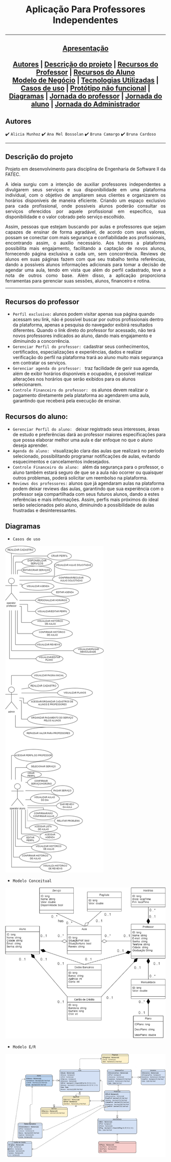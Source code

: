 <h1 align="center"> Aplicação Para Professores Independentes

<hr>

<h2 align="center">
 <a href="https://youtu.be/hCBG1cwcQHk"> Apresentação</a> <br> <br>
 <a href="#Autores">Autores</a> | 
 <a href="#Descrição-do-projeto">Descrição do projeto</a> | 
 <a href="#Recursos-do-Professor">Recursos do Professor</a> | 
 <a href="#Recursos-do-Aluno">Recursos do Aluno</a> 
<br>
 <a href="https://github.com/br-cardoso/ES2/blob/main/docs/modelo-de-negocio.md">Modelo de Negócio</a> | 
 <a href="https://github.com/br-cardoso/ES2/blob/main/docs/tecnologias-utilizadas.md">Tecnologias Utilizadas</a> | 
 <a href="#Diagramas">Casos de uso</a> |
 <a href="https://www.figma.com/proto/zCfjhBR0iUMg30WQnlwv5c/ES2?node-id=217-380&t=XZmmAeVH6fCCU3WJ-1&scaling=scale-down&page-id=0%3A1">Protótipo não funcional</a>
 | <a href="#Diagramas">Diagramas</a> |  <a href="https://www.figma.com/proto/pXTHLcRw2fMHavdoiiM19G/ES-prot-AF?node-id=1-308&t=fN4UU1IxtuHIvGAQ-0&scaling=min-zoom&content-scaling=fixed&page-id=0%3A1&starting-point-node-id=1%3A308&show-proto-sidebar=1">Jornada do professor</a> |  <a href="https://www.figma.com/proto/pXTHLcRw2fMHavdoiiM19G/ES-prot-AF?node-id=11-59&t=fN4UU1IxtuHIvGAQ-0&scaling=min-zoom&content-scaling=fixed&page-id=0%3A1&starting-point-node-id=11%3A59&show-proto-sidebar=1">Jornada do aluno</a> |  <a href="https://www.figma.com/proto/pXTHLcRw2fMHavdoiiM19G/ES-prot-AF?node-id=130-161&t=fN4UU1IxtuHIvGAQ-0&scaling=min-zoom&content-scaling=fixed&page-id=0%3A1&starting-point-node-id=130%3A161&show-proto-sidebar=1">Jornada do Administrador </a>
</h2>



 ## Autores 
 
:heavy_check_mark: `Alicia Munhoz`
:heavy_check_mark: `Ana Mel Bossolan`
:heavy_check_mark: `Bruna Camargo`
:heavy_check_mark: `Bruna Cardoso`

<hr>

## Descrição do projeto
<p align="justify">
Projeto em desenvolvimento para disciplina de Engenharia de Software II da FATEC. 
</p>

<p align="justify">
A ideia surgiu com a intenção de auxiliar professores independentes a divulgarem seus serviços e sua disponibilidade em uma plataforma individual, com o objetivo de ampliarem seus clientes e organizarem os horários disponíveis de maneira eficiente. Criando um espaço exclusivo para cada profissional, onde possíveis alunos poderão consultar os serviços oferecidos por aquele profissional em específico, sua disponibilidade e o valor cobrado pelo serviço escolhido. 
</p>

<p align="justify">
Assim, pessoas que estejam buscando por aulas e professores que sejam capazes de ensinar de forma agradável, de acordo com seus valores, possam se conectar com mais segurança e confiabilidade aos profissionais, encontrando assim, o auxílio necessário. Aos tutores a plataforma possibilita mais engajamento, facilitando a captação de novos alunos, fornecendo página exclusiva a cada um, sem concorrência. Reviews de alunos em suas páginas fazem com que seu trabalho tenha referências, dando a possíveis alunos informações adicionais para tomar a decisão de agendar uma aula, tendo em vista que além do perfil cadastrado, teve a nota de outros como base. Além disso, a aplicação proporciona ferramentas para gerenciar suas sessões, alunos, financeiro e rotina.
</p>
 
<hr>

## Recursos do professor
- `Perfil exclusivo:` alunos podem visitar apenas sua página quando acessam seu link, não é possível buscar por outros profissionais dentro da plataforma, apenas a pesquisa do navegador exibirá resultados diferentes. Quando o link direto do professor for acessado, não terá novos professores indicados ao aluno, dando mais engajamento e diminuindo a concorrência.
- `Gerenciar Perfil do professor: `cadastrar seus conhecimentos, certificados, especializações e experiências, dados e realizar verificação do perfil na plataforma trará ao aluno muito mais segurança em contratar os serviços.
- `Gerenciar agenda do professor: ` traz facilidade de gerir sua agenda, além de exibir horários disponíveis e ocupados, é possível realizar alterações nos horários que serão exibidos para os alunos selecionarem.
- `Controle Financeiro do professor: ` os alunos devem realizar o pagamento diretamente pela plataforma ao agendarem uma aula, garantindo que receberá pela execução de ensinar. 

## Recursos do aluno: 
- `Gerenciar Perfil do aluno: ` deixar registrado seus interesses, áreas de estudo e preferências dará ao professor maiores especificações para que possa elaborar melhor uma aula e dar enfoque no que o aluno deseja aprender.
- `Agenda do aluno: ` visualização clara das aulas que realizará no período selecionado, possibilitando programar notificações de aulas, evitando esquecimentos e cancelamentos indesejados.
- `Controle Financeiro do aluno: ` além da segurança para o professor, o aluno também estará seguro de que se a aula não ocorrer ou quaisquer outros problemas, poderá solicitar um reembolso na plataforma. 
- `Reviews dos professores:` alunos que já agendaram aulas na plataforma podem deixar reviews das aulas, garantindo que sua experiência com o professor seja compartilhada com seus futuros alunos, dando a estes referências e mais informações. Assim, perfis mais próximos do ideal serão selecionados pelo aluno, diminuindo a possibilidade de aulas frustradas e desinteressantes.

## Diagramas
- `Casos de uso`

![Casos de Uso](https://github.com/br-cardoso/ES2/blob/main/docs/casos%20de%20uso.jpeg)

- `Modelo Conceitual`
  
![Modelo Conceitual](https://github.com/br-cardoso/ES2/blob/main/docs/Diagrama%20modelo%20conceitual.png)

- `Modelo E/R`
  
![Modelo E/R](https://github.com/br-cardoso/ES2/blob/main/docs/ModeloConceitual.png)

  
